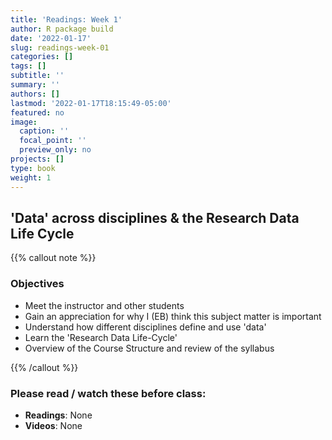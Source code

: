```yaml
---
title: 'Readings: Week 1'
author: R package build
date: '2022-01-17'
slug: readings-week-01
categories: []
tags: []
subtitle: ''
summary: ''
authors: []
lastmod: '2022-01-17T18:15:49-05:00'
featured: no
image:
  caption: ''
  focal_point: ''
  preview_only: no
projects: []
type: book
weight: 1
---
```



## 'Data' across disciplines & the Research Data Life Cycle 

{{% callout note %}}

### Objectives

* Meet the instructor and other students
* Gain an appreciation for why I (EB) think this subject matter is important
* Understand how different disciplines define and use 'data'
* Learn the 'Research Data Life-Cycle'
* Overview of the Course Structure and review of the syllabus

{{% /callout %}}

### Please read / watch these before class:

* **Readings**: None
* **Videos**: None


